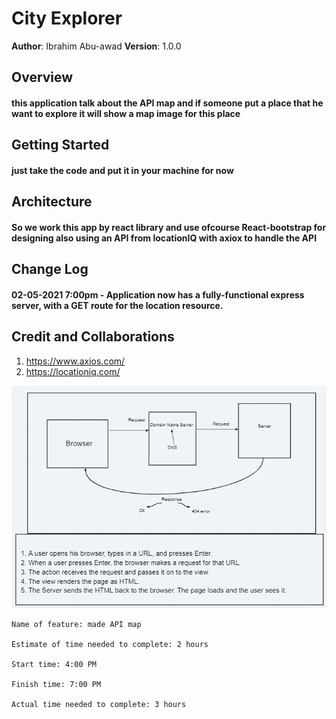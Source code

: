 # City Explorer

**Author**: Ibrahim Abu-awad
**Version**: 1.0.0 

## Overview

#### this application talk about the API map and if someone put a place that he want to explore it will show a map image for this place

## Getting Started

#### just take the code and put it in your machine for now

## Architecture

 #### So we work this app by react library and use ofcourse React-bootstrap for designing also using an API from locationIQ with axiox to handle the API

## Change Log

#### 02-05-2021 7:00pm - Application now has a fully-functional express server, with a GET route for the location resource. 

## Credit and Collaborations

1. https://www.axios.com/  
2. https://locationiq.com/


![Cycle](./public/assets/img/Cycle.PNG)

```
Name of feature: made API map

Estimate of time needed to complete: 2 hours

Start time: 4:00 PM

Finish time: 7:00 PM

Actual time needed to complete: 3 hours

```
